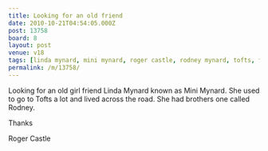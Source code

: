 ```yaml
---
title: Looking for an old friend
date: 2010-10-21T04:54:05.000Z
post: 13758
board: 8
layout: post
venue: v18
tags: [linda mynard, mini mynard, roger castle, rodney mynard, tofts, folkestone]
permalink: /m/13758/
---
```

Looking for an old girl friend Linda Mynard known as Mini Mynard. She used to go to Tofts a lot and lived across the road. She had brothers one called Rodney.

Thanks

Roger Castle
